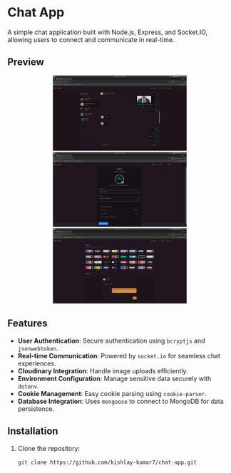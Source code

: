 # Chat App

A simple chat application built with Node.js, Express, and Socket.IO, allowing users to connect and communicate in real-time.

## Preview

<p align="center">
  <img src="chat.png" alt="Chat Interface" width="300" />
  <img src="profile.png" alt="Profile Page" width="300" />
  <img src="setting.png" alt="Settings Page" width="300" />
</p>

## Features

- **User Authentication**: Secure authentication using `bcryptjs` and `jsonwebtoken`.
- **Real-time Communication**: Powered by `socket.io` for seamless chat experiences.
- **Cloudinary Integration**: Handle image uploads efficiently.
- **Environment Configuration**: Manage sensitive data securely with `dotenv`.
- **Cookie Management**: Easy cookie parsing using `cookie-parser`.
- **Database Integration**: Uses `mongoose` to connect to MongoDB for data persistence.

## Installation

1. Clone the repository:
   ```bash
   git clone https://github.com/kishlay-kumar7/chat-app.git
   ```
